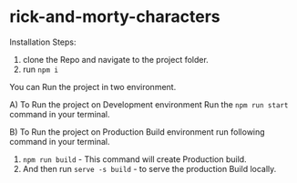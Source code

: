 # rick-and-morty-characters


Installation Steps:
1. clone the Repo and navigate to the project folder.
2. run `npm i`

You can Run the project in two environment.

A) To Run the project on Development environment Run the `npm run start` command in your terminal.


B) To Run the project on Production Build environment run following command in your terminal.
1. `npm run build` - This command will create Production build.
2. And then run `serve -s build` - to serve the production Build locally.

